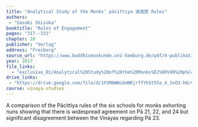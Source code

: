 ```yaml
---
title: "Analytical Study of the Monks’ pācittiya 波逸提 Rules"
authors:
 - "Sasaki Shizuka"
booktitle: "Rules of Engagement"
pages: "317--331"
chapter: 10
publisher: "Verlag"
address: "Freiberg"
source_url: "https://www.buddhismuskunde.uni-hamburg.de/pdf/4-publikationen/hamburg-buddhist-studies/hamburgup-hbs09-full.pdf"
year: 2017
file_links:
  - "exclusive_01/Analytical%20Study%20of%20the%20Monks%E2%80%99%20p%C4%81cittiya%20%E6%B3%A2%E9%80%B8%E6%8F%90%20Rules.pdf"
drive_links:
 - "https://drive.google.com/file/d/1FXM6WWi6mNRjrffYhSt55a_4_2vO3-h8/view?usp=drivesdk"
course: vinaya-studies
---
```


A comparison of the Pācittiya rules of the six schools for monks exhorting nuns showing that there is widespread agreement on Pā 21, 22, and 24 but significant disagreement between the Vinayas regarding Pā 23.
